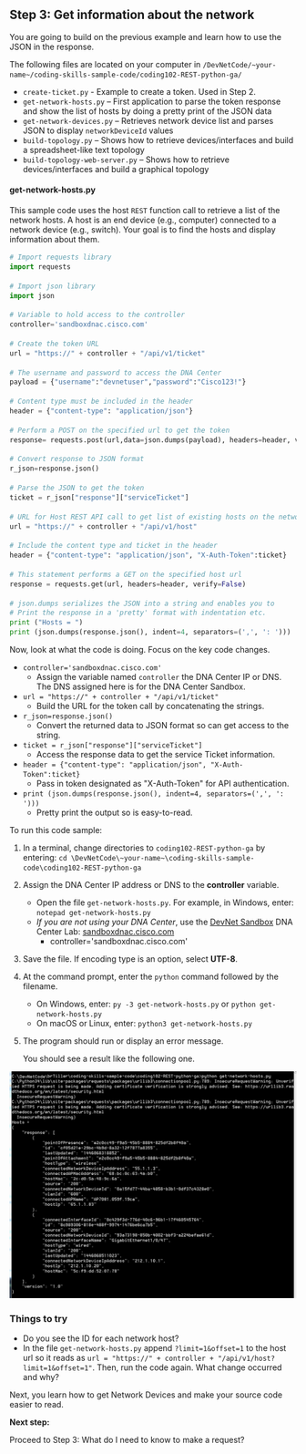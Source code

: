 ## Step 3: Get information about the network

You are going to build on the previous example and learn how to use the JSON in the response.

The following files are located on your computer in  `/DevNetCode/~your-name~/coding-skills-sample-code/coding102-REST-python-ga/`
* `create-ticket.py` - Example to create a token. Used in Step 2.
* `get-network-hosts.py` – First application to parse the token response and show the list of hosts by doing a pretty print of the JSON data
* `get-network-devices.py` – Retrieves network device list and parses JSON to display `networkDeviceId` values
* `build-topology.py` – Shows how to retrieve devices/interfaces and build a spreadsheet-like text topology
* `build-topology-web-server.py` – Shows how to retrieve devices/interfaces and build a graphical topology


#### get-network-hosts.py
This sample code uses the host `REST` function call to retrieve a list of the network hosts. A host is an end device (e.g., computer) connected to a network device (e.g., switch). Your goal is to find the hosts and display information about them.


```python
# Import requests library
import requests

# Import json library
import json

# Variable to hold access to the controller
controller='sandboxdnac.cisco.com'

# Create the token URL
url = "https://" + controller + "/api/v1/ticket"

# The username and password to access the DNA Center
payload = {"username":"devnetuser","password":"Cisco123!"}

# Content type must be included in the header
header = {"content-type": "application/json"}

# Perform a POST on the specified url to get the token
response= requests.post(url,data=json.dumps(payload), headers=header, verify=False)

# Convert response to JSON format
r_json=response.json()

# Parse the JSON to get the token
ticket = r_json["response"]["serviceTicket"]

# URL for Host REST API call to get list of existing hosts on the network.
url = "https://" + controller + "/api/v1/host"

# Include the content type and ticket in the header
header = {"content-type": "application/json", "X-Auth-Token":ticket}

# This statement performs a GET on the specified host url
response = requests.get(url, headers=header, verify=False)

# json.dumps serializes the JSON into a string and enables you to
# Print the response in a 'pretty' format with indentation etc.
print ("Hosts = ")
print (json.dumps(response.json(), indent=4, separators=(',', ': ')))
```

Now, look at what the code is doing. Focus on the key code changes.

* `controller='sandboxdnac.cisco.com'`
    * Assign the variable named `controller` the DNA Center IP or DNS. The DNS assigned here is for the DNA Center Sandbox.
* `url = "https://" + controller + "/api/v1/ticket"`
    * Build the URL for the token call by concatenating the strings.
* `r_json=response.json()`
    * Convert the returned data to JSON format so can get access to the string.
* `ticket = r_json["response"]["serviceTicket"]`
    * Access the response data to get the service Ticket information.
* `header = {"content-type": "application/json", "X-Auth-Token":ticket}`
    * Pass in token designated as "X-Auth-Token" for API authentication.
* `print (json.dumps(response.json(), indent=4, separators=(',', ': ')))`
    * Pretty print the output so is easy-to-read.

To run this code sample:
1. In a terminal, change directories to `coding102-REST-python-ga` by entering:
    `cd \DevNetCode\~your-name~\coding-skills-sample-code\coding102-REST-python-ga`
2. Assign the DNA Center IP address or DNS to the **controller** variable.
    * Open the file `get-network-hosts.py`. For example, in Windows, enter: `notepad get-network-hosts.py`
    * *If you are not using your DNA Center*, use the [DevNet Sandbox](https://developer.cisco.com/site/devnet/sandbox/) DNA Center Lab: [sandboxdnac.cisco.com](https://sandboxdnac.cisco.com)
        * controller='sandboxdnac.cisco.com'
3. Save the file. If encoding type is an option, select **UTF-8**.
4. At the command prompt, enter the `python` command followed by the filename.
    * On Windows, enter: `py -3 get-network-hosts.py` or `python get-network-hosts.py`
    * On macOS or Linux, enter: `python3 get-network-hosts.py`
5. The program should run or display an error message.

    You should see a result like the following one.

![](assets/images/get-hosts.png)

### Things to try
* Do you see the ID for each network host?  
* In the file `get-network-hosts.py` append `?limit=1&offset=1` to the host url so it reads as `url = "https://" + controller + "/api/v1/host?limit=1&offset=1"`. Then, run the code again. What change occurred and why?

Next, you learn how to get Network Devices and make your source code easier to read.

**Next step:**

Proceed to Step 3: What do I need to know to make a request?

